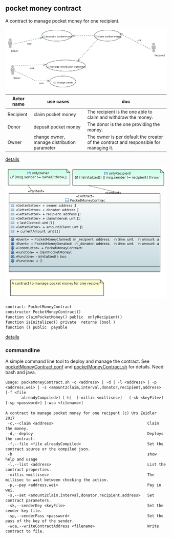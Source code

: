 ## pocket money contract

A contract to manage pocket money for one recipient.


![modelImage](doc/UseCaseDiagram.PNG) 

|Actor name|use cases|doc|
|---|---|---|
|Recipient|claim pocket money|The recipient is the one able to claim and withdraw the money.|
|Donor|deposit pocket money|The donor is the one providing the money.|
|Owner|change owner, manage distribution parameter|The owner is per default the creator of the contract and responsible for managing it.|

[details](doc/pocketMoney-usecases.md)

![modelImage](doc/ClassDiagram.PNG)

```
contract: PocketMoneyContract
constructor PocketMoneyContract()
function claimPocketMoney() public  onlyRecipient() 
function isInitalized() private  returns (bool )
function () public  payable 
```
 
[details](doc/contracts.md)

### commandline

A simple command line tool to deploy and manage the contract. See [pocketMoneyContract.conf](etc/pocketMoneyContract.conf) and [pocketMoneyContract.sh](etc/pocketMoneyContract.sh) for details. Need bash and java.

```
usage: pockeMoneyContract.sh -c <address> | -d | -l <address> | -p <address,wei> | -s <amount2claim,interval,donator,recipient,address>  [-f <file
       alreadyCompiled>] [-h]  [-millis <millisec>]   [-sk <keyFile>] [-sp <password>] [-wca <filename>]

A contract to manage pocket money for one recipent (c) Urs Zeidler 2017
 -c,--claim <address>                                         Claim the money.
 -d,--deploy                                                  Deploys the contract.
 -f,--file <file alreadyCompiled>                             Set the contract source or the compiled json.
 -h                                                           show help and usage
 -l,--list <address>                                          List the contract properties.
 -millis <millisec>                                           The millisec to wait between checking the action.
 -p,--pay <address,wei>                                       Pay in wei.
 -s,--set <amount2claim,interval,donator,recipient,address>   Set contract parameters.
 -sk,--senderKey <keyFile>                                    Set the sender key file.
 -sp,--senderPass <password>                                  Set the pass of the key of the sender.
 -wca,--writeContractAddress <filename>                       Write contract to file.
```
 